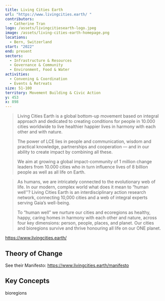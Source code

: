 ```yaml
---
title: Living Cities Earth
url: "https://www.livingcities.earth/ "
contributors:
  - Catherine Tran
logo: /assets/livingcitiesearth-logo.jpeg
image: /assets/living-cities-earth-homepage.png
locations:
  - Bern, Switzerland
start: "2022"
end: present
sectors:
  - Infrastructure & Resources
  - Governance & Community
  - Environment, Food & Water
activities:
  - Convening & Coordination
  - Events & Retreats
size: 51-100
territory: Movement Building & Civic Action
y: 453
x: 898
---
```

> Living Cities Earth is a global bottom-up movement based on integral approach and dedicated to creating conditions for people in 10.000 cities worldwide to live healthier happier lives in harmony with each other and with nature.
> 
> The power of LCE lies in people and communication, wisdom and practical knowledge, partnerships and cooperation — and in our ability to create impact by combining all these.
> 
> We aim at growing a global impact-community of 1 million change leaders from 10.000 cities who in turn influence lives of 8 billion people as well as all life on Earth.

> As humans, we are intricately connected to the evolutionary web of life. In our modern, complex world what does it mean to “human well''? Living Cities Earth is an interdisciplinary action research network, connecting 10,000 cities and a web of integral experts serving Gaia’s well-being.
> 
> To “human well” we nurture our cities and ecoregions as healthy, happy, caring homes in harmony with each other and nature, across four key dimensions: person, people, places, and planet. Our cities and bioregions survive and thrive honouring all life on our ONE planet.

https://www.livingcities.earth/ 

## Theory of Change

See their Manifesto: https://www.livingcities.earth/manifesto 

## Key Concepts

bioregions
